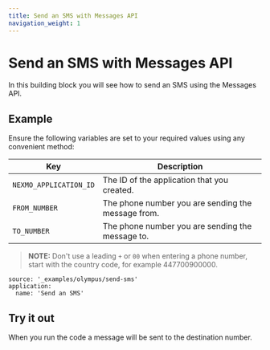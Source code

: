 ```yaml
---
title: Send an SMS with Messages API
navigation_weight: 1
---
```


# Send an SMS with Messages API

In this building block you will see how to send an SMS using the Messages API.

## Example

Ensure the following variables are set to your required values using any convenient method:

Key | Description
-- | --
`NEXMO_APPLICATION_ID` | The ID of the application that you created.
`FROM_NUMBER` | The phone number you are sending the message from.
`TO_NUMBER` | The phone number you are sending the message to.

> **NOTE:** Don't use a leading `+` or `00` when entering a phone number, start with the country code, for example 447700900000.

```building_blocks
source: '_examples/olympus/send-sms'
application:
  name: 'Send an SMS'
```

## Try it out

When you run the code a message will be sent to the destination number.